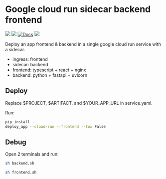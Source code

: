 # Google cloud run sidecar backend frontend
![](https://img.shields.io/badge/version-v0.0.1-blue.svg)
![](https://img.shields.io/badge/python-3.9-blue.svg)
[![Docs](https://img.shields.io/badge/docs-confluence-013A97)]()
![](https://img.shields.io/badge/dev-orange.svg)

Deploy an app frontend & backend in a single google cloud run service with a sidecar.

- ingress: frontend
- sidecar: backend
- frontend: typescript + react + nginx
- backend: python + fastapi + uvicorn

## Deploy
Replace $PROJECT, $ARTIFACT, and $YOUR_APP_URL in service.yaml.

Run:
```sh
pip install .
deploy_app --cloud-run --frontend --tox False
```

## Debug
Open 2 terminals and run:

```sh
sh backend.sh
```

```sh
sh frontend.sh
```